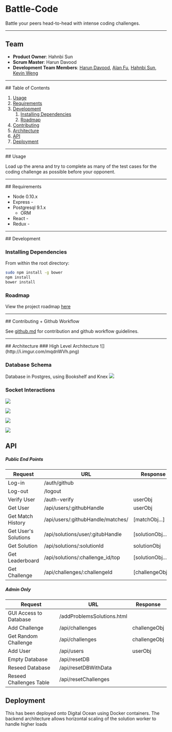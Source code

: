 # Battle-Code
Battle your peers head-to-head with intense coding challenges.

<hr>

## Team

  - __Product Owner__: Hahnbi Sun
  - __Scrum Master__: Harun Davood
  - __Development Team Members__: [Harun Davood](https://github.com/puzzlehe4d), [Alan Fu](https://github.com/alanzfu), [Hahnbi Sun](https://github.com/hahnbi), [Kevin Weng](https://github.com/kweng2)

<hr>
## Table of Contents

1. [Usage](#Usage)
1. [Requirements](#requirements)
1. [Development](#development)
    1. [Installing Dependencies](#installing-dependencies)
    1. [Roadmap](#roadmap)
1. [Contributing](#contributing)
1. [Architecture](#architecture)
1. [API](#api)
1. [Deployment](#deployment)

<hr>
## Usage

Load up the arena and try to complete as many of the test cases for the coding challenge as possible before your opponent.
<hr>
## Requirements

- Node 0.10.x
- Express -
- Postgresql 9.1.x
  - ORM
- React -
- Redux -

<hr>
## Development

### Installing Dependencies

From within the root directory:

```sh
sudo npm install -g bower
npm install
bower install
```

### Roadmap

View the project roadmap [here](https://github.com/Dexterous-Rambutan/battle-code/issues)

<hr>
## Contributing + Github Workflow

See [github.md](github.md) for contribution and github workflow guidelines.

<hr>
## Architecture
### High Level Architecture
![](http://i.imgur.com/mqdnWVh.png)

### Database Schema
Database in Postgres, using Bookshelf and Knex
![](http://i.imgur.com/d3GmVrG.png)

### Socket Interactions

![](http://i.imgur.com/7s7RKSD.png)

![](http://i.imgur.com/w3Qfhy7.png)

![](http://i.imgur.com/6437Led.png)

![](http://i.imgur.com/1N1vi5h.png)

## API
##### Public End Points
|Request|URL|Response|
|---|---|---|
|Log-in|/auth/github|   |
|Log-out|/logout|   |
|Verify User|/auth-verify|userObj|
|Get User|/api/users/:githubHandle|userObj|
|Get Match History|/api/users/:githubHandle/matches/|[matchObj...]|
|Get User's Solutions|/api/solutions/user/:gitubHandle|[solutionObj...]|
|Get Solution|/api/solutions/:solutionId|solutionObj|
|Get Leaderboard|/api/solutions/:challenge_id/top|[solutionObj...]|
|Get Challenge|/api/challenges/:challengeId|[challengeObj...]|

##### Admin Only
|Request|URL|Response|
|---|---|---|
|GUI Access to Database|/addProblemsSolutions.html|   |
|Add Challenge|/api/challenges|challengeObj|
|Get Random Challenge|/api/challenges|challengeObj|
|Add User|/api/users|userObj|
|Empty Database|/api/resetDB|   |
|Reseed Database|/api/resetDBWithData|   |
|Reseed Challenges Table|/api/resetChallenges|   |


[comment]: <> (|Get Leaderboard|/api/solutions/:challengeId|[solutionObj...]|)


## Deployment
This has been deployed onto Digital Ocean using Docker containers. The backend architecture allows horizontal scaling of the solution worker to handle higher loads
